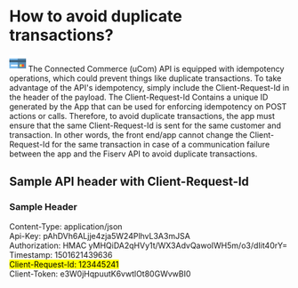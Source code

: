 
# How to avoid duplicate transactions?

<img title="icon" alt="Alt text" src="https://raw.githubusercontent.com/Fiserv/universal-commerce/94a71289848258b488fbd8b79e4ea9605ba656e5/assets/images/credit-card-svgrepo-com.svg" width="30" height="30">
 The Connected Commerce (uCom) API is equipped with idempotency operations, which could prevent things like duplicate transactions. To take advantage of the API's idempotency, simply include the Client-Request-Id in the header of the payload. The Client-Request-Id Contains a unique ID generated by the App that can be used for enforcing idempotency on POST actions or calls. Therefore, to avoid duplicate transactions, the app must ensure that the same Client-Request-Id is sent for the same customer and transaction. In other words, the front end/app cannot change the Client-Request-Id for the same transaction in case of a communication failure between the app and the Fiserv API to avoid duplicate transactions.

## Sample API header with Client-Request-Id

### Sample Header

Content-Type: application/json <br>
Api-Key: pAhDVh6ALjje4zja5W24PlhvL3A3mJSA <br>
Authorization: HMAC yMHQiDA2qHVy1t/WX3AdvQawoIWH5m/o3/dIit40rY= <br>
Timestamp: 1501621439636 <br>
<mark style="background-color: #FFFF00">Client-Request-Id: 123445241</mark> <br>
Client-Token: e3W0jHqpuutK6vwtlOt80GWvwBI0 <br>

